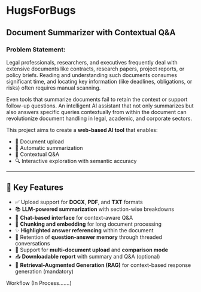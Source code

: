 # HugsForBugs
 ## Document Summarizer with Contextual Q&A

### Problem Statement:

Legal professionals, researchers, and executives frequently deal with extensive documents like contracts, research papers, project reports, or policy briefs. Reading and understanding such documents consumes significant time, and locating key information (like deadlines, obligations, or risks) often requires manual scanning. 

Even tools that summarize documents fail to retain the context or support follow-up questions. An intelligent AI assistant that not only summarizes but also answers specific queries contextually from within the document can revolutionize document handling in legal, academic, and corporate sectors.

This project aims to create a **web-based AI tool** that enables:
- 📄 Document upload
- 🧠 Automatic summarization
- 💬 Contextual Q&A
- 🔍 Interactive exploration with semantic accuracy

---

## 🚀 Key Features

- ✅ Upload support for **DOCX**, **PDF**, and **TXT** formats
- 📚 **LLM-powered summarization** with section-wise breakdowns
- 💬 **Chat-based interface** for context-aware Q&A
- 🧩 **Chunking and embedding** for long document processing
- ✨ **Highlighted answer referencing** within the document
- 🧵 Retention of **question-answer memory** through threaded conversations
- 📑 Support for **multi-document upload** and **comparison mode**
- 📥 **Downloadable report** with summary and Q&A (optional)
- 🤖 **Retrieval-Augmented Generation (RAG)** for context-based response generation (mandatory)


Workflow (In Process.......)